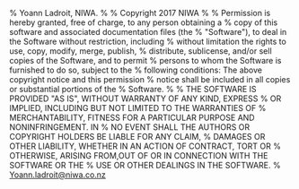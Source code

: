 % Yoann Ladroit, NIWA.
%
% Copyright 2017 NIWA
% 
% Permission is hereby granted, free of charge, to any person obtaining a
% copy of this software and associated documentation files (the
% "Software"), to deal in the Software without restriction, including
% without limitation the rights to use, copy, modify, merge, publish,
% distribute, sublicense, and/or sell copies of the Software, and to permit
% persons to whom the Software is furnished to do so, subject to the
% following conditions: The above copyright notice and this permission
% notice shall be included in all copies or substantial portions of the
% Software.
% 
% THE SOFTWARE IS PROVIDED "AS IS", WITHOUT WARRANTY OF ANY KIND, EXPRESS
% OR IMPLIED, INCLUDING BUT NOT LIMITED TO THE WARRANTIES OF
% MERCHANTABILITY, FITNESS FOR A PARTICULAR PURPOSE AND NONINFRINGEMENT. IN
% NO EVENT SHALL THE AUTHORS OR COPYRIGHT HOLDERS BE LIABLE FOR ANY CLAIM,
% DAMAGES OR OTHER LIABILITY, WHETHER IN AN ACTION OF CONTRACT, TORT OR
% OTHERWISE, ARISING FROM,OUT OF OR IN CONNECTION WITH THE SOFTWARE OR THE
% USE OR OTHER DEALINGS IN THE SOFTWARE.
%
Yoann.ladroit@niwa.co.nz